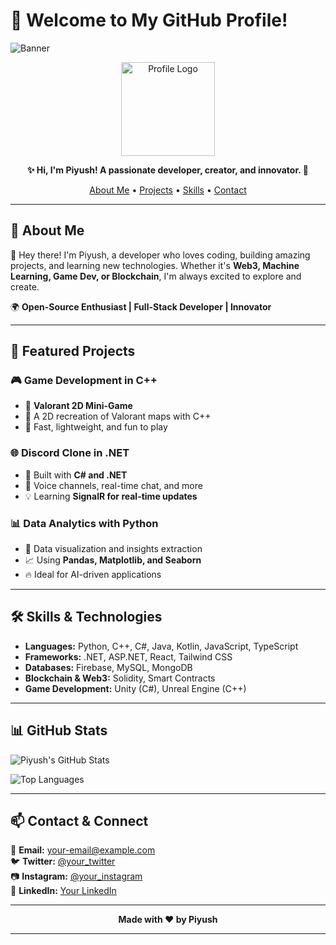 # 🌟 **Welcome to My GitHub Profile!**

![Banner](https://your-image-url.com/banner.png)

<p align="center">
  <img src="https://your-image-url.com/logo.png" width="150" alt="Profile Logo">
</p>

<p align="center">
  <b>✨ Hi, I'm Piyush! A passionate developer, creator, and innovator. 🚀</b>
</p>

<p align="center">
  <a href="#about-me">About Me</a> •
  <a href="#projects">Projects</a> •
  <a href="#skills">Skills</a> •
  <a href="#contact">Contact</a>
</p>

---

## 🎯 **About Me**
👋 Hey there! I'm Piyush, a developer who loves coding, building amazing projects, and learning new technologies. Whether it's **Web3, Machine Learning, Game Dev, or Blockchain**, I'm always excited to explore and create. 

🌍 **Open-Source Enthusiast | Full-Stack Developer | Innovator**

---

## 🚀 **Featured Projects**
### 🎮 **Game Development in C++**
- 🔹 **Valorant 2D Mini-Game**
- 🎯 A 2D recreation of Valorant maps with C++
- 🚀 Fast, lightweight, and fun to play

### 🌐 **Discord Clone in .NET**
- 🔹 Built with **C# and .NET**
- 🎤 Voice channels, real-time chat, and more
- 💡 Learning **SignalR for real-time updates**

### 📊 **Data Analytics with Python**
- 🔹 Data visualization and insights extraction
- 📈 Using **Pandas, Matplotlib, and Seaborn**
- 🔥 Ideal for AI-driven applications

---

## 🛠️ **Skills & Technologies**

- **Languages:** Python, C++, C#, Java, Kotlin, JavaScript, TypeScript
- **Frameworks:** .NET, ASP.NET, React, Tailwind CSS
- **Databases:** Firebase, MySQL, MongoDB
- **Blockchain & Web3:** Solidity, Smart Contracts
- **Game Development:** Unity (C#), Unreal Engine (C++)

---

## 📊 **GitHub Stats**
![Piyush's GitHub Stats](https://github-readme-stats.vercel.app/api?username=your-username&show_icons=true&theme=radical)

![Top Languages](https://github-readme-stats.vercel.app/api/top-langs/?username=your-username&layout=compact&theme=tokyonight)

---

## 📫 **Contact & Connect**
💌 **Email:** your-email@example.com  
🐦 **Twitter:** [@your_twitter](https://twitter.com/your_twitter)  
📷 **Instagram:** [@your_instagram](https://instagram.com/your_instagram)  
🔗 **LinkedIn:** [Your LinkedIn](https://linkedin.com/in/your-profile)  

---

<p align="center">
  <b>Made with ❤️ by Piyush</b>
</p>

---
